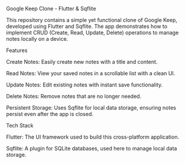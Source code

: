 Google Keep Clone - Flutter & Sqflite


This repository contains a simple yet functional clone of Google Keep, developed using Flutter and Sqflite. The app demonstrates how to implement CRUD (Create, Read, Update, Delete) operations to manage notes locally on a device.


Features


Create Notes: Easily create new notes with a title and content.


Read Notes: View your saved notes in a scrollable list with a clean UI.


Update Notes: Edit existing notes with instant save functionality.


Delete Notes: Remove notes that are no longer needed.


Persistent Storage: Uses Sqflite for local data storage, ensuring notes persist even after the app is closed.


Tech Stack


Flutter: The UI framework used to build this cross-platform application.


Sqflite: A plugin for SQLite databases, used here to manage local data storage.
